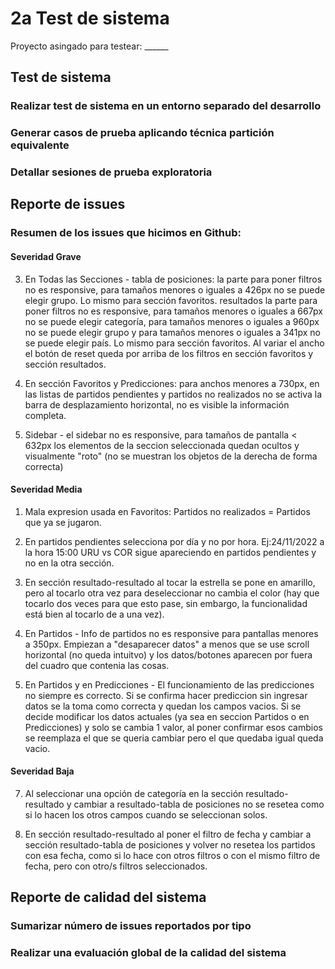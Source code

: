 # 2a Test de sistema

Proyecto asingado para testear: ______

## Test de sistema

### Realizar test de sistema en un entorno separado del desarrollo

### Generar casos de prueba aplicando técnica partición equivalente

### Detallar sesiones de prueba exploratoria



## Reporte de issues
### Resumen de los issues que hicimos en Github:

#### Severidad Grave
3) En Todas las Secciones - 
tabla de posiciones: la parte para poner filtros no es responsive, para tamaños menores o iguales a 426px no se puede elegir grupo.
Lo mismo para sección favoritos.
resultados la parte para poner filtros no es responsive, para tamaños menores o iguales a 667px no se puede elegir categoría, para tamaños menores o iguales a 960px no se puede elegir grupo y para tamaños menores o iguales a 341px no se puede elegir país.
Lo mismo para sección favoritos.
Al variar el ancho el botón de reset queda por arriba de los filtros en sección favoritos y sección resultados.

6) En sección Favoritos y Predicciones: para anchos menores a 730px, en las listas de partidos pendientes y partidos no realizados no se activa la barra de desplazamiento horizontal, no es visible la información completa.

10) Sidebar - el sidebar no es responsive, para tamaños de pantalla < 632px los elementos de la seccion seleccionada quedan ocultos y visualmente "roto" (no se muestran los objetos de la derecha de forma correcta)

#### Severidad Media
1) Mala expresion usada en Favoritos: Partidos no realizados = Partidos que ya se jugaron.

2) En partidos pendientes selecciona por día y no por hora.
Ej:24/11/2022 a la hora 15:00 URU vs COR sigue apareciendo en partidos pendientes y no en la otra sección.

8) En sección resultado-resultado al tocar la estrella se pone en amarillo, pero al tocarlo otra vez para deseleccionar no cambia el color (hay que tocarlo dos veces para que esto pase, sin embargo, la funcionalidad está bien al tocarlo de a una vez).

4) En Partidos - Info de partidos no es responsive para pantallas menores a 350px. Empiezan a "desaparecer datos" a menos que se use scroll horizontal (no queda intuitvo) y los datos/botones aparecen por fuera del cuadro que contenia las cosas.

5) En Partidos y en Predicciones - El funcionamiento de las predicciones no siempre es correcto. Si se confirma hacer prediccion sin ingresar datos se la toma como correcta y quedan los campos vacios. Si se decide modificar los datos actuales (ya sea en seccion Partidos o en Predicciones) y solo se cambia 1 valor, al poner confirmar esos cambios se reemplaza el que se queria cambiar pero el que quedaba igual queda vacio.

#### Severidad Baja
7) Al seleccionar una opción de categoría en la sección resultado-resultado y cambiar a resultado-tabla de posiciones no se resetea como si lo hacen los otros campos cuando se seleccionan solos.

9) En sección resultado-resultado al poner el filtro de fecha y cambiar a sección resultado-tabla de posiciones y volver no resetea los partidos con esa fecha, como si lo hace con otros filtros o con el mismo filtro de fecha, pero con otro/s filtros seleccionados.


## Reporte de calidad del sistema

### Sumarizar número de issues reportados por tipo

### Realizar una evaluación global de la calidad del sistema